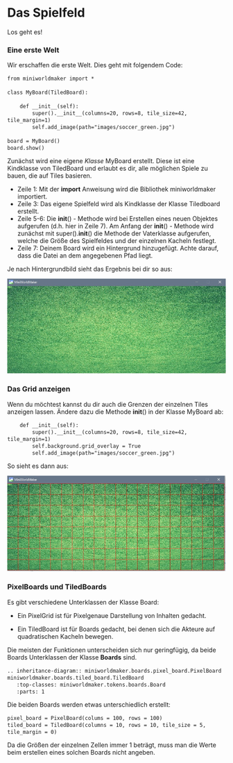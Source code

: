 Das Spielfeld
=============

Los geht es!

### Eine erste Welt

Wir erschaffen die erste Welt. Dies geht mit folgendem Code:

```
from miniworldmaker import *

class MyBoard(TiledBoard):

    def __init__(self):
        super().__init__(columns=20, rows=8, tile_size=42, tile_margin=1)
        self.add_image(path="images/soccer_green.jpg")

board = MyBoard()
board.show()
```

Zunächst wird eine eigene *Klasse* MyBoard erstellt. Diese ist eine Kindklasse von TiledBoard
und erlaubt es dir, alle möglichen Spiele zu bauen, die auf Tiles basieren.

  * Zeile 1: Mit der **import** Anweisung wird die Bibliothek miniworldmaker importiert.
  * Zeile 3: Das eigene Spielfeld wird als Kindklasse der Klasse Tiledboard erstellt.
  * Zeile 5-6: Die __init__() - Methode wird bei Erstellen eines neuen Objektes aufgerufen (d.h. hier in Zeile 7).
  Am Anfang der __init__() - Methode wird zunächst mit super().__init__() die Methode der Vaterklasse aufgerufen,
  welche die Größe des Spielfeldes und der einzelnen Kacheln festlegt.
  * Zeile 7: Deinem Board wird ein Hintergrund hinzugefügt. Achte darauf, dass die Datei an dem angegebenen Pfad liegt.

Je nach Hintergrundbild sieht das Ergebnis bei dir so aus:

![tiles](_images/first.jpg)

### Das Grid anzeigen

Wenn du möchtest kannst du dir auch die Grenzen der einzelnen Tiles anzeigen lassen.
Ändere dazu die Methode __init__() in der Klasse MyBoard ab:

```
    def __init__(self):
        super().__init__(columns=20, rows=8, tile_size=42, tile_margin=1)
        self.background.grid_overlay = True
        self.add_image(path="images/soccer_green.jpg")
```

So sieht es dann aus:

![tiles](_images/grid.jpg)

### PixelBoards und TiledBoards

Es gibt verschiedene Unterklassen der Klasse Board:

  * Ein PixelGrid ist für Pixelgenaue Darstellung von Inhalten gedacht.
  
  * Ein TiledBoard ist für Boards gedacht, bei denen sich die Akteure auf quadratischen Kacheln bewegen.
  
Die meisten der Funktionen unterscheiden sich nur geringfügig, da beide Boards Unterklassen der Klasse **Boards** sind.

```eval_rst
.. inheritance-diagram:: miniworldmaker.boards.pixel_board.PixelBoard miniworldmaker.boards.tiled_board.TiledBoard
   :top-classes: miniworldmaker.tokens.boards.Board
   :parts: 1
```

Die beiden Boards werden etwas unterschiedlich erstellt:

```
pixel_board = PixelBoard(colums = 100, rows = 100)
tiled_board = TiledBoard(columns = 10, rows = 10, tile_size = 5, tile_margin = 0)
```

Da die Größen der einzelnen Zellen immer 1 beträgt, muss man die Werte beim erstellen eines solchen Boards nicht angeben.


